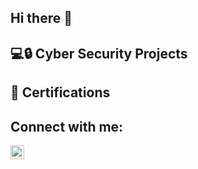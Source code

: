 ## Hi there 👋
<h2>💻🔒 Cyber Security Projects</h2>

<h2>📜 Certifications</h2>

<h2> Connect with me: </h2>

<a href="www.linkedin.com/in/farukhar" target="_blank">
  <img align="Center" alt="Farukh | LinkedIn" width="22px" src="https://cdn.jsdelivr.net/npm/simple-icons@v3/icons/linkedin.svg"/>
</a>

